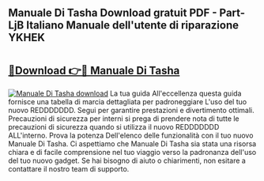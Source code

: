 ## Manuale Di Tasha Download gratuit PDF - Part-LjB Italiano Manuale dell'utente di riparazione YKHEK

# <h2><a href="http://dfbtnfn.blite.top/?on=Manuale+Di+Tasha">🔗Download 👉🔴 Manuale Di Tasha</a></h2>

[![Manuale Di Tasha download](https://i.imgur.com/lujVjoI.png)](http://dfbtnfn.blite.top/?on=Manuale+Di+Tasha)
La tua guida All'eccellenza questa guida fornisce una tabella di marcia dettagliata per padroneggiare L'uso del tuo nuovo REDDDDDDD. Segui per garantire prestazioni e divertimento ottimali. Precauzioni di sicurezza per interni si prega di prendere nota di tutte le precauzioni di sicurezza quando si utilizza il nuovo REDDDDDDD ALL'interno. Prova la potenza Dell'elenco delle funzionalità con il tuo nuovo Manuale Di Tasha. Ci aspettiamo che Manuale Di Tasha sia stata una risorsa chiara e di facile comprensione nel tuo viaggio verso la padronanza dell'uso del tuo nuovo gadget. Se hai bisogno di aiuto o chiarimenti, non esitare a contattare il nostro team di supporto.
